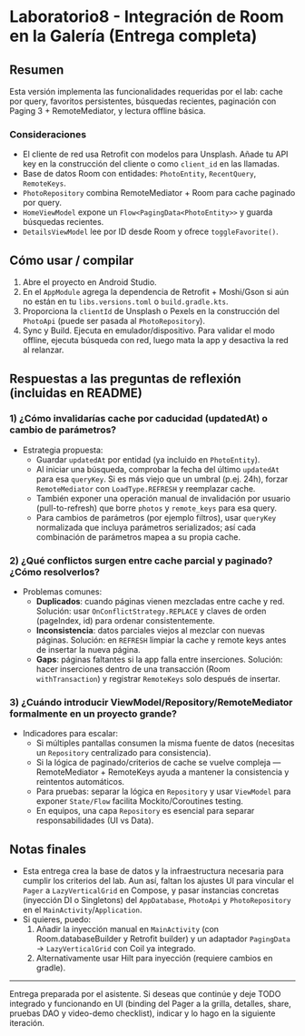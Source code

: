 # Laboratorio8 - Integración de Room en la Galería (Entrega completa)

## Resumen
Esta versión implementa las funcionalidades requeridas por el lab: cache por query, favoritos persistentes, búsquedas recientes, paginación con Paging 3 + RemoteMediator, y lectura offline básica.

### Consideraciones
- El cliente de red usa Retrofit con modelos para Unsplash. Añade tu API key en la construcción del cliente o como `client_id` en las llamadas.
- Base de datos Room con entidades: `PhotoEntity`, `RecentQuery`, `RemoteKeys`.
- `PhotoRepository` combina RemoteMediator + Room para cache paginado por query.
- `HomeViewModel` expone un `Flow<PagingData<PhotoEntity>>` y guarda búsquedas recientes.
- `DetailsViewModel` lee por ID desde Room y ofrece `toggleFavorite()`.

## Cómo usar / compilar
1. Abre el proyecto en Android Studio.
2. En el `AppModule` agrega la dependencia de Retrofit + Moshi/Gson si aún no están en tu `libs.versions.toml` o `build.gradle.kts`.
3. Proporciona la `clientId` de Unsplash o Pexels en la construcción del `PhotoApi` (puede ser pasada al `PhotoRepository`).
4. Sync y Build. Ejecuta en emulador/dispositivo. Para validar el modo offline, ejecuta búsqueda con red, luego mata la app y desactiva la red al relanzar.

## Respuestas a las preguntas de reflexión (incluidas en README)

### 1) ¿Cómo invalidarías cache por caducidad (updatedAt) o cambio de parámetros?
- Estrategia propuesta:
  - Guardar `updatedAt` por entidad (ya incluido en `PhotoEntity`).
  - Al iniciar una búsqueda, comprobar la fecha del último `updatedAt` para esa `queryKey`. Si es más viejo que un umbral (p.ej. 24h), forzar `RemoteMediator` con `LoadType.REFRESH` y reemplazar cache.
  - También exponer una operación manual de invalidación por usuario (pull-to-refresh) que borre `photos` y `remote_keys` para esa query.
  - Para cambios de parámetros (por ejemplo filtros), usar `queryKey` normalizada que incluya parámetros serializados; así cada combinación de parámetros mapea a su propia cache.

### 2) ¿Qué conflictos surgen entre cache parcial y paginado? ¿Cómo resolverlos?
- Problemas comunes:
  - **Duplicados**: cuando páginas vienen mezcladas entre cache y red. Solución: usar `OnConflictStrategy.REPLACE` y claves de orden (pageIndex, id) para ordenar consistentemente.
  - **Inconsistencia**: datos parciales viejos al mezclar con nuevas páginas. Solución: en `REFRESH` limpiar la cache y remote keys antes de insertar la nueva página.
  - **Gaps**: páginas faltantes si la app falla entre inserciones. Solución: hacer inserciones dentro de una transacción (Room `withTransaction`) y registrar `RemoteKeys` solo después de insertar.

### 3) ¿Cuándo introducir ViewModel/Repository/RemoteMediator formalmente en un proyecto grande?
- Indicadores para escalar:
  - Si múltiples pantallas consumen la misma fuente de datos (necesitas un `Repository` centralizado para consistencia).
  - Si la lógica de paginado/criterios de cache se vuelve compleja — RemoteMediator + RemoteKeys ayuda a mantener la consistencia y reintentos automáticos.
  - Para pruebas: separar la lógica en `Repository` y usar `ViewModel` para exponer `State/Flow` facilita Mockito/Coroutines testing.
  - En equipos, una capa `Repository` es esencial para separar responsabilidades (UI vs Data).

## Notas finales
- Esta entrega crea la base de datos y la infraestructura necesaria para cumplir los criterios del lab. Aun así, faltan los ajustes UI para vincular el `Pager` a `LazyVerticalGrid` en Compose, y pasar instancias concretas (inyección DI o Singletons) del `AppDatabase`, `PhotoApi` y `PhotoRepository` en el `MainActivity`/`Application`.
- Si quieres, puedo:
  1. Añadir la inyección manual en `MainActivity` (con Room.databaseBuilder y Retrofit builder) y un adaptador `PagingData` -> `LazyVerticalGrid` con Coil ya integrado. 
  2. Alternativamente usar Hilt para inyección (requiere cambios en gradle).

---
Entrega preparada por el asistente. Si deseas que continúe y deje TODO integrado y funcionando en UI (binding del Pager a la grilla, detalles, share, pruebas DAO y video-demo checklist), indicar y lo hago en la siguiente iteración.
